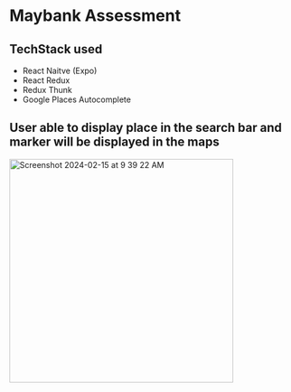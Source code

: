 <h1>Maybank Assessment</h1>

<h2>TechStack used</h2>
<ul>
  <li>React Naitve (Expo)</li>
  <li>React Redux</li>
  <li>Redux Thunk</li>
  <li>Google Places Autocomplete</li>
</ul>


<h2>User able to display place in the search bar and marker will be displayed in the maps</h2>

<img width="396" alt="Screenshot 2024-02-15 at 9 39 22 AM" src="https://github.com/Cyrill98/MaybankAssessment/assets/57852154/c5d063ab-2904-48c2-8161-77fc36b694d9">
